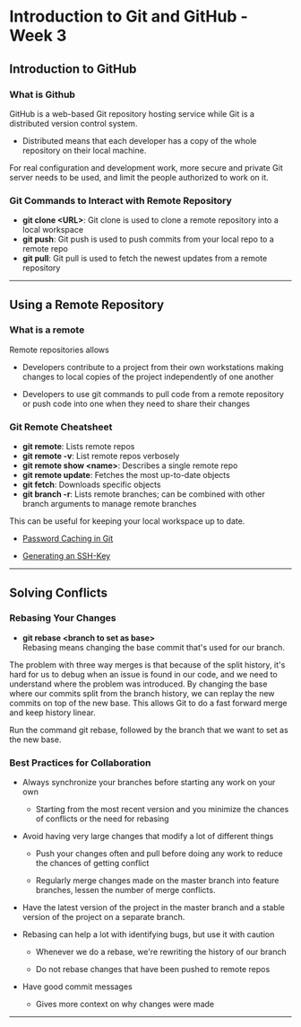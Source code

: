 # Introduction to Git and GitHub - Week 3

## Introduction to GitHub

### What is Github

GitHub is a web-based Git repository hosting service while Git is a distributed version control system.

* Distributed means that each developer has a copy of the whole repository on their local machine.

For real configuration and development work, more secure and private Git server needs to be used, and limit the people authorized to work on it.

### Git Commands to Interact with Remote Repository

* **git clone \<URL>**\: Git clone is used to clone a remote repository into a local workspace
* **git push**: Git push is used to push commits from your local repo to a remote repo
* **git pull**: Git pull is used to fetch the newest updates from a remote repository

---

## Using a Remote Repository

### What is a remote

Remote repositories allows

* Developers contribute to a project from their own workstations making changes to local copies of the project independently of one another

* Developers to use git commands to pull code from a remote repository or push code into one when they need to share their changes

### Git Remote Cheatsheet

* **git remote**: Lists remote repos
* **git remote -v**: List remote repos verbosely
* **git remote show \<name>**\: Describes a single remote repo
* **git remote update**: Fetches the most up-to-date objects
* **git fetch**: Downloads specific objects
* **git branch -r**: Lists remote branches; can be combined with other branch arguments to manage remote branches

This can be useful for keeping your local workspace up to date.

* [Password Caching in Git](https://help.github.com/en/articles/caching-your-github-password-in-git)

* [Generating an SSH-Key](https://help.github.com/en/articles/generating-an-ssh-key)


---

## Solving Conflicts

### Rebasing Your Changes

* **git rebase \<branch to set as base>**\
Rebasing means changing the base commit that's used for our branch.

The problem with three way merges is that because of the split history, it's hard for us to debug when an issue is found in our code, and we need to understand where the problem was introduced. By changing the base where our commits split from the branch history, we can replay the new commits on top of the new base. This allows Git to do a fast forward merge and keep history linear.

Run the command git rebase, followed by the branch that we want to set as the new base.

### Best Practices for Collaboration

* Always synchronize your branches before starting any work on your own
  * Starting from the most recent version and you minimize the chances of conflicts or the need for rebasing
  
* Avoid having very large changes that modify a lot of different things
  * Push your changes often and pull before doing any work to reduce the chances of getting conflict
  
  * Regularly merge changes made on the master branch into feature branches, lessen the number of merge conflicts.
  
* Have the latest version of the project in the master branch and a stable version of the project on a separate branch.

* Rebasing can help a lot with identifying bugs, but use it with caution
  * Whenever we do a rebase, we're rewriting the history of our branch
  
  * Do not rebase changes that have been pushed to remote repos
  
* Have good commit messages
  * Gives more context on why changes were made

---
